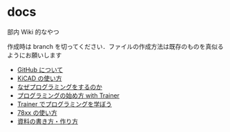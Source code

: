 # docs

部内 Wiki 的なやつ

作成時は branch を切ってください．ファイルの作成方法は既存のものを真似るようにお願いします

- [GitHub について](./GitHub/GitHub.md)
- [KiCAD の使い方](./KiCAD/KiCAD.md)
- [なぜプログラミングをするのか](./zatsu/why_programming.md)
- [プログラミングの始め方 with Trainer](./edu/getting_started_programming)
- [Trainer でプログラミングを学ぼう](./edu/train-with-traner/)
- [78xx の使い方](./circuit/78xx)
- [資料の書き方・作り方](./GitHub/how_to_create_docs.md)